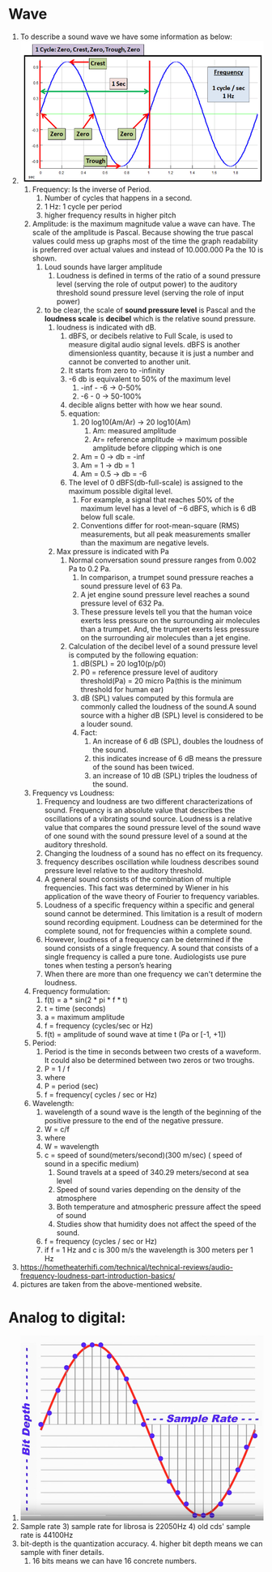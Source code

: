 # Wave

1) To describe a sound wave we have some information as below:
2) ![img.png](images/wave/wave_image.png)
    1) Frequency: Is the inverse of Period.
        1) Number of cycles that happens in a second.
        2) 1 Hz: 1 cycle per period
        3) higher frequency results in higher pitch
    2) Amplitude: is the maximum magnitude value a wave can have. The scale of the amplitude is Pascal. Because showing
       the true pascal values could mess up graphs most of the time the graph readability is preferred over actual
       values and instead of 10.000.000 Pa the 10 is shown.
        1) Loud sounds have larger amplitude
            1) Loudness is defined in terms of the ratio of a sound pressure level (serving the role of output power) to
               the auditory threshold sound pressure level (serving the role of input power)
        2) to be clear, the scale of **sound pressure level** is Pascal and the **loudness scale** is **decibel** which
           is the relative sound pressure.
            1) loudness is indicated with dB.
                1) dBFS, or decibels relative to Full Scale, is used to measure digital audio signal levels. dBFS is
                   another dimensionless quantity, because it is just a number and cannot be converted to another unit.
                2) It starts from zero to -infinity
                3) -6 db is equivalent to 50% of the maximum level
                    1) -inf - -6 -> 0-50%
                    2) -6 - 0 -> 50-100%
                4) decible aligns better with how we hear sound.
                5) equation:
                    1) 20 log10(Am/Ar) -> 20 log10(Am)
                        1) Am: measured amplitude
                        2) Ar= reference amplitude -> maximum possible amplitude before clipping which is one
                    2) Am = 0 -> db = -inf
                    3) Am = 1 -> db = 1
                    4) Am = 0.5 -> db = -6
                6) The level of 0 dBFS(db-full-scale) is assigned to the maximum possible digital level.
                    1) For example, a signal that reaches 50% of the maximum level has a level of −6 dBFS, which is 6 dB
                       below full scale.
                    2) Conventions differ for root-mean-square (RMS) measurements, but all peak measurements smaller
                       than the maximum are negative levels.
            2) Max pressure is indicated with Pa
                1) Normal conversation sound pressure ranges from 0.002 Pa to 0.2 Pa.
                    1) In comparison, a trumpet sound pressure reaches a sound pressure level of 63 Pa.
                    2) A jet engine sound pressure level reaches a sound pressure level of 632 Pa.
                    3) These pressure levels tell you that the human voice exerts less pressure on the surrounding air
                       molecules than a trumpet. And, the trumpet exerts less pressure on the surrounding air molecules
                       than a jet engine.
                2) Calculation of the decibel level of a sound pressure level is computed by the following equation:
                    1) dB(SPL) = 20 log10(p/p0)
                    2) P0 = reference pressure level of auditory threshold(Pa) = 20 micro Pa(this is the minimum
                       threshold for human ear)
                    3) dB (SPL) values computed by this formula are commonly called the loudness of the sound.A sound
                       source with a higher dB (SPL) level is considered to be a louder sound.
                    4) Fact:
                        1) An increase of 6 dB (SPL), doubles the loudness of the sound.
                        2) this indicates increase of 6 dB means the pressure of the sound has been twiced.
                        3) an increase of 10 dB (SPL) triples the loudness of the sound.
    3) Frequency vs Loudness:
        1) Frequency and loudness are two different characterizations of sound. Frequency is an absolute value that
           describes the oscillations of a vibrating sound source. Loudness is a relative value that compares the sound
           pressure level of the sound wave of one sound with the sound pressure level of a sound at the auditory
           threshold.
        2) Changing the loudness of a sound has no effect on its frequency.
        3) frequency describes oscillation while loudness describes sound pressure level relative to the auditory
           threshold.
        4) A general sound consists of the combination of multiple frequencies. This fact was determined by Wiener in
           his application of the wave theory of Fourier to frequency variables.
        5) Loudness of a specific frequency within a specific and general sound cannot be determined. This limitation is
           a result of modern sound recording equipment. Loudness can be determined for the complete sound, not for
           frequencies within a complete sound.
        6) However, loudness of a frequency can be determined if the sound consists of a single frequency. A sound that
           consists of a single frequency is called a pure tone. Audiologists use pure tones when testing a person’s
           hearing
        7) When there are more than one frequency we can't determine the loudness.
    4) Frequency formulation:
        1) f(t) = a * sin(2 * pi * f * t)
        2) t = time (seconds)
        3) a = maximum amplitude
        4) f = frequency (cycles/sec or Hz)
        5) f(t) = amplitude of sound wave at time t (Pa or [-1, +1])
    5) Period:
        1) Period is the time in seconds between two crests of a waveform. It could also be determined between two zeros
           or two troughs.
        2) P = 1 / f
        3) where
        4) P = period (sec)
        5) f = frequency( cycles / sec or Hz)
    6) Wavelength:
        1) wavelength of a sound wave is the length of the beginning of the positive pressure to the end of the negative
           pressure.
        2) W = c/f
        3) where
        4) W = wavelength
        5) c = speed of sound(meters/second)(300 m/sec) ( speed of sound in a specific medium)
            1) Sound travels at a speed of 340.29 meters/second at sea level
            2) Speed of sound varies depending on the density of the atmosphere
            3) Both temperature and atmospheric pressure affect the speed of sound
            4) Studies show that humidity does not affect the speed of the sound.
        6) f = frequency (cycles / sec or Hz)
        7) if f = 1 Hz and c is 300 m/s the wavelength is 300 meters per 1 Hz
3) https://hometheaterhifi.com/technical/technical-reviews/audio-frequency-loudness-part-introduction-basics/
4) pictures are taken from the above-mentioned website.

# Analog to digital:

1) ![img.png](images/wave/sample-rate.png)
2) Sample rate
    3) sample rate for librosa is 22050Hz
    4) old cds' sample rate is 44100Hz
5) bit-depth is the quantization accuracy.
    4. higher bit depth means we can sample with finer details.
    1. 16 bits means we can have 16 concrete numbers.